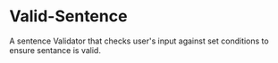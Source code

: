 # Valid-Sentence
A sentence Validator that checks user's input against set conditions to ensure sentance is valid. 
